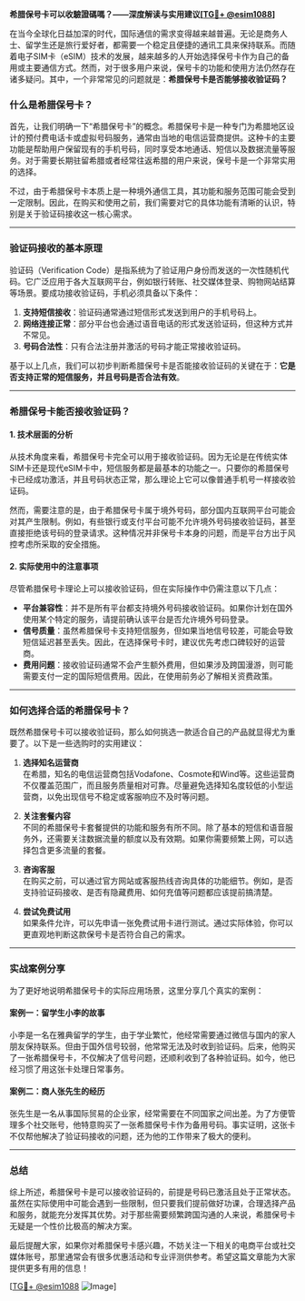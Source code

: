 **希腊保号卡可以收驗證碼嗎？——深度解读与实用建议[[TG💪+ @esim1088](https://t.me/s/esim1088)]**

在当今全球化日益加深的时代，国际通信的需求变得越来越普遍。无论是商务人士、留学生还是旅行爱好者，都需要一个稳定且便捷的通讯工具来保持联系。而随着电子SIM卡（eSIM）技术的发展，越来越多的人开始选择保号卡作为自己的备用或主要通信方式。然而，对于很多用户来说，保号卡的功能和使用方法仍然存在诸多疑问。其中，一个非常常见的问题就是：**希腊保号卡是否能够接收验证码？**

### 什么是希腊保号卡？

首先，让我们明确一下“希腊保号卡”的概念。希腊保号卡是一种专门为希腊地区设计的预付费电话卡或虚拟号码服务，通常由当地的电信运营商提供。这种卡的主要功能是帮助用户保留现有的手机号码，同时享受本地通话、短信以及数据流量等服务。对于需要长期驻留希腊或者经常往返希腊的用户来说，保号卡是一个非常实用的选择。

不过，由于希腊保号卡本质上是一种境外通信工具，其功能和服务范围可能会受到一定限制。因此，在购买和使用之前，我们需要对它的具体功能有清晰的认识，特别是关于验证码接收这一核心需求。

---

### 验证码接收的基本原理

验证码（Verification Code）是指系统为了验证用户身份而发送的一次性随机代码。它广泛应用于各大互联网平台，例如银行转账、社交媒体登录、购物网站结算等场景。要成功接收验证码，手机必须具备以下条件：

1. **支持短信接收**：验证码通常通过短信形式发送到用户的手机号码上。
2. **网络连接正常**：部分平台也会通过语音电话的形式发送验证码，但这种方式并不常见。
3. **号码合法性**：只有合法注册并激活的号码才能正常接收验证码。

基于以上几点，我们可以初步判断希腊保号卡是否能接收验证码的关键在于：**它是否支持正常的短信服务，并且号码是否合法有效**。

---

### 希腊保号卡能否接收验证码？

#### 1. 技术层面的分析
从技术角度来看，希腊保号卡完全可以用于接收验证码。因为无论是在传统实体SIM卡还是现代eSIM卡中，短信服务都是最基本的功能之一。只要你的希腊保号卡已经成功激活，并且号码状态正常，那么理论上它可以像普通手机号一样接收验证码。

然而，需要注意的是，由于希腊保号卡属于境外号码，部分国内互联网平台可能会对其产生限制。例如，有些银行或支付平台可能不允许境外号码接收验证码，甚至直接拒绝该号码的登录请求。这种情况并非保号卡本身的问题，而是平台方出于风控考虑所采取的安全措施。

#### 2. 实际使用中的注意事项
尽管希腊保号卡理论上可以接收验证码，但在实际操作中仍需注意以下几点：

- **平台兼容性**：并不是所有平台都支持境外号码接收验证码。如果你计划在国外使用某个特定的服务，请提前确认该平台是否允许境外号码登录。
- **信号质量**：虽然希腊保号卡支持短信服务，但如果当地信号较差，可能会导致短信延迟甚至丢失。因此，在选择保号卡时，建议优先考虑口碑较好的运营商。
- **费用问题**：接收验证码通常不会产生额外费用，但如果涉及跨国漫游，则可能需要支付一定的国际短信费用。因此，在使用前务必了解相关资费政策。

---

### 如何选择合适的希腊保号卡？

既然希腊保号卡可以接收验证码，那么如何挑选一款适合自己的产品就显得尤为重要了。以下是一些选购时的实用建议：

1. **选择知名运营商**  
   在希腊，知名的电信运营商包括Vodafone、Cosmote和Wind等。这些运营商不仅覆盖范围广，而且服务质量相对可靠。尽量避免选择知名度较低的小型运营商，以免出现信号不稳定或客服响应不及时等问题。

2. **关注套餐内容**  
   不同的希腊保号卡套餐提供的功能和服务有所不同。除了基本的短信和语音服务外，还需要关注数据流量的额度以及有效期。如果你需要频繁上网，可以选择包含更多流量的套餐。

3. **咨询客服**  
   在购买之前，可以通过官方网站或客服热线咨询具体的功能细节。例如，是否支持验证码接收、是否有隐藏费用、如何充值等问题都应该提前搞清楚。

4. **尝试免费试用**  
   如果条件允许，可以先申请一张免费试用卡进行测试。通过实际体验，你可以更直观地判断这款保号卡是否符合自己的需求。

---

### 实战案例分享

为了更好地说明希腊保号卡的实际应用场景，这里分享几个真实的案例：

#### 案例一：留学生小李的故事
小李是一名在雅典留学的学生，由于学业繁忙，他经常需要通过微信与国内的家人朋友保持联系。但由于国外信号较弱，他常常无法及时收到验证码。后来，他购买了一张希腊保号卡，不仅解决了信号问题，还顺利收到了各种验证码。如今，他已经习惯了用这张卡处理日常事务。

#### 案例二：商人张先生的经历
张先生是一名从事国际贸易的企业家，经常需要在不同国家之间出差。为了方便管理多个社交账号，他特意购买了一张希腊保号卡作为备用号码。事实证明，这张卡不仅帮他解决了验证码接收的问题，还为他的工作带来了极大的便利。

---

### 总结

综上所述，希腊保号卡是可以接收验证码的，前提是号码已激活且处于正常状态。虽然在实际使用中可能会遇到一些限制，但只要我们提前做好功课，合理选择产品和服务，就能充分发挥其优势。对于那些需要频繁跨国沟通的人来说，希腊保号卡无疑是一个性价比极高的解决方案。

最后提醒大家，如果你对希腊保号卡感兴趣，不妨关注一下相关的电商平台或社交媒体账号，那里通常会有很多优惠活动和专业评测供参考。希望这篇文章能为大家提供更多有用的信息！

[[TG💪+ @esim1088](https://t.me/s/esim1088) ![Image](https://i.postimg.cc/4NQfJmqS/Snipaste-2025-05-13-00-14-12.png)]